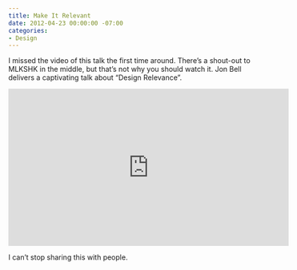 ```yaml
---
title: Make It Relevant
date: 2012-04-23 00:00:00 -07:00
categories:
- Design
---
```


<p>I missed the video of this talk the first time around. There’s a shout-out to MLKSHK in the middle, but that’s not why you should watch it. Jon Bell delivers a captivating talk about “Design Relevance”.</p>

<p><iframe width="560" height="315" src="http://www.youtube.com/embed/WjgpAVyE034" frameborder="0" allowfullscreen></iframe></p>

<p>I can’t stop sharing this with people.</p>
